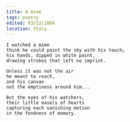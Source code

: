 ```yaml
---
title: A mime
tags: poetry
edited: 03/22/2004
location: Italy
---
```


    I watched a mime
    think he could paint the sky with his touch;
    his hands, dipped in white paint,
    drawing strokes that left no imprint.

    Unless it was not the air
    he meant to reach,
    and his canvas
    not the emptiness around him...

    But the eyes of his watchers,
    their little easels of hearts
    capturing each vanishing motion
    in the fondness of memory.


